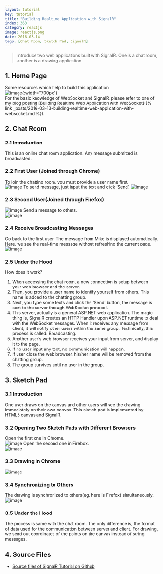 ```yaml
---
layout: tutorial
key: tutorial
title: "Building Realtime Application with SignalR"
index: 363
category: reactjs
image: reactjs.png
date: 2016-03-14
tags: [Chat Room, Sketch Pad, SignalR]
---
```


> Introduce two web applications built with SignalR. One is a chat room, another is a drawing application.

## 1. Home Page  
Some resources which help to build this application.  
![image](/public/posts/2016-03-14/home.png){:width="700px"}  
For the basic knowledge of WebSocket and SignalR, please refer to one of my blog posting [Building Realtime Web Application with WebSocket]({% link _posts/2016-03-13-building-realtime-web-application-with-websocket.md %}).

## 2. Chat Room
### 2.1 Introduction  
This is an online chat room application. Any message submitted is broadcasted.  
### 2.2 First User (Joined through Chrome)  
To join the chatting room, you must provide a user name first.  
![image](/public/posts/2016-03-14/chatroomuser1.png)
To send message, just input the text and click ‘Send’.
![image](/public/posts/2016-03-14/chatroommsg1.png)
### 2.3 Second User(Joined through Firefox)  
![image](/public/posts/2016-03-14/chatroomuser2.png)
Send a message to others.  
![image](/public/posts/2016-03-14/chatroommsg2.png)
### 2.4 Receive Broadcasting Messages  
Go back to the first user. The message from Mike is displayed automatically. Here, we see the real-time message   without refreshing the current page.  
![image](/public/posts/2016-03-14/chatroombroadcasting.png)
### 2.5 Under the Hood  
How does it work?  
1) When accessing the chat room, a new connection is setup between your web browser and the server.  
2) Then, you provide a user name to identify yourself from others. This name is added to the chatting group.  
3) Next, you type some texts and click the ‘Send’ button, the message is sent to the server through WebSocket protocol.  
4) This server, actually is a general ASP.NET web application. The magic thing is, SignalR creates an HTTP Handler upon ASP.NET runtime to deal with the WebSocket messages. When it receives any message from client, it will notify other users within the same group. Technically, this process is called: Broadcasting.  
5) Another user’s web browser receives your input from server, and display it to the page.  
6) If no user input any text, no communication will happen.  
7) If user close the web browser, his/her name will be removed from the chatting group.  
8) The group survives until no user in the group.  

## 3. Sketch Pad  
### 3.1 Introduction  
One user draws on the canvas and other users will see the drawing immediately on their own canvas. This sketch pad is implemented by HTML5 canvas and SignalR.  
### 3.2 Opening Two Sketch Pads with Different Browsers
Open the first one in Chrome.  
![image](/public/posts/2016-03-14/sketchpad1.png)
Open the second one in Firebox.  
![image](/public/posts/2016-03-14/sketchpad2.png)  
### 3.3 Drawing in Chrome
![image](/public/posts/2016-03-14/sketchpaddrawing.png)  
### 3.4 Synchronizing to Others
The drawing is synchronized to others(eg. here is Firefox) simultaneously.  
![image](/public/posts/2016-03-14/sketchpadsync.png)  
### 3.5 Under the Hood  
The process is same with the chat room. The only difference is, the format of data used for the communication between server and client. For drawing, we send out coordinates of the points on the canvas instead of string messages.

## 4. Source Files
* [Source files of SignalR Tutorial on Github](https://github.com/jojozhuang/Tutorials/tree/master/SignalRTutorial)
